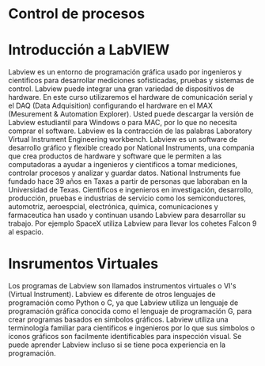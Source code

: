 # Control de procesos
 # Introducción a LabVIEW
Labview es un entorno de programación gráfica usado por ingenieros y cientificos para desarrollar mediciones sofisticadas, pruebas y sistemas de control. Labview puede integrar una gran variedad de dispositivos de hardware. En este curso utilizaremos el hardware de comunicación serial y el DAQ (Data Adquisition) configurando el hardware en el MAX (Mesurement & Automation Explorer). Usted puede descargar la versión de Labview estudiantil para Windows o para MAC, por lo que no necesita comprar el software. Labview es la contracción de las palabras Laboratory Virtual Instrument Engineering workbench.
Labview es un software de desarrollo gráfico y flexible creado por National Instruments, una compania que crea productos de hardware y software que le permiten a las computadoras a ayudar a ingenieros y cientificos a tomar mediciones, controlar procesos y analizar y guardar datos. National Instruments fue fundado hace 39 años en Taxas a partir de personas que laboraban en la Universidad de Texas. Cientificos e ingenieros en investigación, desarrollo, producción, pruebas e industrias de servicio como los semiconductores, automotriz, aeroespcial, electrónica, química, comunicaciones y farmaceutica han usado y continuan usando Labview para desarrollar su trabajo. Por ejemplo SpaceX utiliza Labview para llevar los cohetes Falcon 9 al espacio.
# Insrumentos Virtuales
Los programas de Labview son llamados instrumentos virtuales o VI's (Virtual Instrument). Labview es diferente de otros lenguajes de 
programación como Python o C, ya que Labview utiliza un lenguaje de programación gráfica conocida como el lenguaje de programación G,
para crear programas basados en simbolos gráficos. Labview utiliza una terminología familiar para cientificos e ingenieros por lo que
sus simbolos o íconos gráficos son facilmente identificables para inspección visual. Se puede aprender Labview incluso si se tiene poca 
experiencia en la programación.
